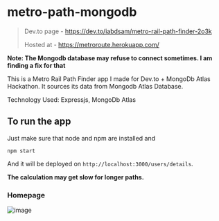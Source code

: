 # metro-path-mongodb

> Dev.to page - https://dev.to/iabdsam/metro-rail-path-finder-2o3k
> 
> Hosted at - https://metroroute.herokuapp.com/

**Note: The Mongodb database may refuse to connect sometimes. I am finding a fix for that**

This is a Metro Rail Path Finder app I made for Dev.to + MongoDb Atlas Hackathon. It sources its data from Mongodb Atlas Database.

Technology Used: Expressjs, MongoDb Atlas

## To run the app
Just make sure that node and npm are installed and 
```
npm start
```
And it will be deployed on `http://localhost:3000/users/details`.

**The calculation may get slow for longer paths.**

### Homepage
![image](https://user-images.githubusercontent.com/62374784/160750290-7b6671c9-44a1-44d8-af13-c3ecac3d46fd.png)

